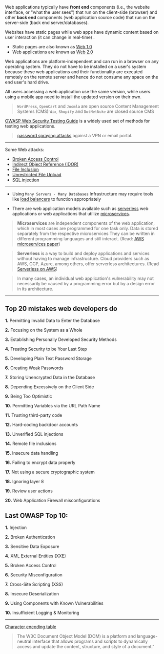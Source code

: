 Web applications typically have **front end** components (i.e., the website interface, or "what the user sees") that run on the client-side (browser) and other **back end** components (web application source code) that run on the server-side (back end server/databases).

Websites have static pages while web apps have dynamic content based on user interaction (it can change in real-time) .

- Static pages are also known as [Web 1.0](https://en.wikipedia.org/wiki/Web_2.0#Web_1.0)
- Web applications are known as [Web 2.0](https://en.wikipedia.org/wiki/Web_2.0#Web_2.0)

Web applications are platform-independent and can run in a browser on any operating system. They do not have to be installed on a user's system because these web applications and their functionality are executed remotely on the remote server and hence do not consume any space on the end user's hard drive.

All users accessing a web application use the same version, while users using a mobile app need to install the updated version on their own.

> `WordPress`, `OpenCart` and `Joomla` are open source  Content Management Systems (CMS) 
>  `Wix`, `Shopify` and `DotNetNuke` are closed source CMS

[OWASP Web Security Testing Guide](https://github.com/OWASP/wstg/tree/master/document/4-Web_Application_Security_Testing#web-application-security-testing) is a widely used set of methods for testing web applications.

> [password spraying attacks](https://us-cert.cisa.gov/ncas/current-activity/2019/08/08/acsc-releases-advisory-password-spraying-attacks) against a VPN or email portal.

___

Some Web attacks:

- [Broken Access Control](https://owasp.org/www-project-top-ten/2017/A5_2017-Broken_Access_Control)
- [Indirect Object Reference (IDOR)](https://cheatsheetseries.owasp.org/cheatsheets/Insecure_Direct_Object_Reference_Prevention_Cheat_Sheet.html)
- [File Inclusion](https://owasp.org/www-project-web-security-testing-guide/latest/4-Web_Application_Security_Testing/07-Input_Validation_Testing/11.1-Testing_for_Local_File_Inclusion)
- [Unrestricted File Upload](https://owasp.org/www-community/vulnerabilities/Unrestricted_File_Upload)
- [SQL injection](https://owasp.org/www-project-web-security-testing-guide/latest/4-Web_Application_Security_Testing/07-Input_Validation_Testing/11.1-Testing_for_Local_File_Inclusion)

___

- Using `Many Servers - Many Databases` Infrastructure may require tools like [load balancers](https://en.wikipedia.org/wiki/Load_balancing_(computing))  to function appropriately

- There are web application models available such as [serverless](https://aws.amazon.com/lambda/serverless-architectures-learn-more/) web applications or web applications that utilize [microservices](https://aws.amazon.com/microservices).

> **Microservices** are independent components of the web application, which in most cases are programmed for one task only. Data is stored separately from the respective microservices They can be written in different programming languages and still interact. (Read: [AWS microservices paper](https://d1.awsstatic.com/whitepapers/microservices-on-aws.pdf))

> **Serverless** is a way to build and deploy applications and services without having to manage infrastructure. Cloud providers such as AWS, GCP, Azure, among others, offer serverless architectures. (Read [Serverless on AWS](https://aws.amazon.com/serverless/))

> In many cases, an individual web application's vulnerability may not necessarily be caused by a programming error but by a design error in its architecture.

___

## Top 20 mistakes web developers do

**1.** 	Permitting Invalid Data to Enter the Database

**2.** 	Focusing on the System as a Whole

**3.** 	Establishing Personally Developed Security Methods

**4.** 	Treating Security to be Your Last Step

**5.** 	Developing Plain Text Password Storage

**6.** 	Creating Weak Passwords

**7.** 	Storing Unencrypted Data in the Database

**8.** 	Depending Excessively on the Client Side

**9.** 	Being Too Optimistic

**10.** Permitting Variables via the URL Path Name

**11.** Trusting third-party code

**12.** Hard-coding backdoor accounts

**13.** Unverified SQL injections

**14.** Remote file inclusions

**15.** Insecure data handling

**16.** Failing to encrypt data properly

**17.** Not using a secure cryptographic system

**18.** Ignoring layer 8

**19.** Review user actions

**20.** Web Application Firewall misconfigurations

## Last OWASP Top 10:

**1.** 	Injection

**2.** 	Broken Authentication

**3.** 	Sensitive Data Exposure

**4.** 	XML External Entities (XXE)

**5.** 	Broken Access Control

**6.** 	Security Misconfiguration

**7.** 	Cross-Site Scripting (XSS)

**8.** 	Insecure Deserialization

**9.** 	Using Components with Known Vulnerabilities

**10.** Insufficient Logging & Monitoring

____

[Character encoding table](https://www.w3schools.com/tags/ref_urlencode.ASP)

> The W3C Document Object Model (DOM) is a platform and language-neutral interface that allows programs and scripts to dynamically access and update the content, structure, and style of a document."